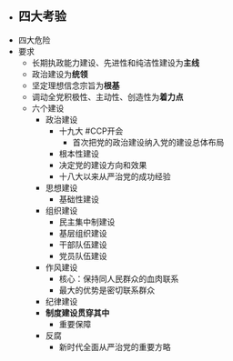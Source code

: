 - 四大考验
	-
- 四大危险
- 要求
	- 长期执政能力建设、先进性和纯洁性建设为**主线**
	- 政治建设为**统领**
	- 坚定理想信念宗旨为**根基**
	- 调动全党积极性、主动性、创造性为**着力点**
	- 六个建设
		- 政治建设
			- 十九大 #CCP开会
				- 首次把党的政治建设纳入党的建设总体布局
			- 根本性建设
			- 决定党的建设方向和效果
			- 十八大以来从严治党的成功经验
		- 思想建设
			- 基础性建设
		- 组织建设
			- 民主集中制建设
			- 基层组织建设
			- 干部队伍建设
			- 党员队伍建设
		- 作风建设
			- 核心：保持同人民群众的血肉联系
			- 最大的优势是密切联系群众
		- 纪律建设
		- **制度建设贯穿其中**
			- 重要保障
		- 反腐
			- 新时代全面从严治党的重要方略